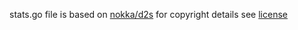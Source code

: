stats.go file is based on [nokka/d2s](https://github.com/nokka/d2s)
for copyright details see [license](./d2s_license)

